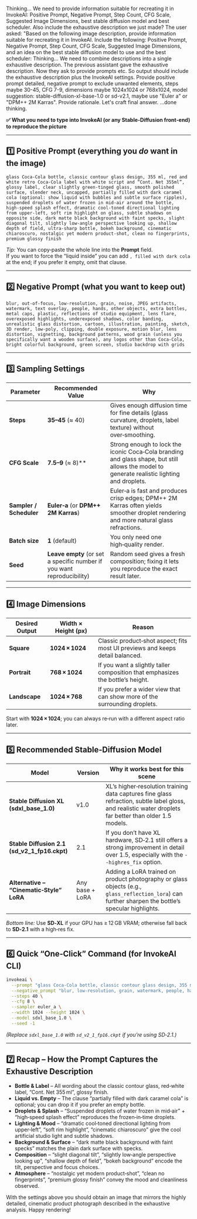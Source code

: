Thinking...
We need to provide information suitable for recreating it in InvokeAI: Positive Prompt, Negative Prompt, Step Count, CFG Scale, Suggested Image Dimensions, best stable diffusion model and best scheduler. Also include the exhaustive description we just made? The user asked: "Based on the following image description, provide information suitable for recreating it in InvokeAI. Include the following: Positive Prompt, Negative Prompt, Step Count, CFG Scale, Suggested Image Dimensions, and an idea on the best stable diffusion model to use and the best scheduler: Thinking... We need to combine descriptions into a single exhaustive description. The previous assistant gave the exhaustive description. Now they ask to provide prompts etc. So output should include the exhaustive description plus the InvokeAI settings. Provide positive prompt detailed, negative prompt to exclude unwanted elements, steps maybe 30-45, CFG 7-9, dimensions maybe 1024x1024 or 768x1024, model suggestion: stable-diffusion-xl-base-1.0 or sd-v2.1, maybe use "Euler a" or "DPM++ 2M Karras". Provide rationale. Let's craft final answer.
...done thinking.

**✅  What you need to type into InvokeAI (or any Stable‑Diffusion front‑end) to reproduce the picture**  

---

## 1️⃣  Positive Prompt (everything you *do* want in the image)  

```
glass Coca‑Cola bottle, classic contour glass design, 355 ml, red and white retro Coca‑Cola label with white script and “Cont. Net 355ml”, glossy label, clear slightly green‑tinged glass, smooth polished surface, slender neck, uncapped, partially filled with dark caramel cola (optional: show liquid with bubbles and subtle surface ripples), suspended droplets of water frozen in mid‑air around the bottle, high‑speed splash effect, dramatic cool‑toned directional lighting from upper‑left, soft rim highlight on glass, subtle shadows on opposite side, dark matte black background with faint specks, slight diagonal tilt, slightly low‑angle perspective looking up, shallow depth of field, ultra‑sharp bottle, bokeh background, cinematic chiaroscuro, nostalgic yet modern product‑shot, clean no fingerprints, premium glossy finish
```

*Tip:* You can copy‑paste the whole line into the **Prompt** field.  
If you want to force the “liquid inside” you can add `, filled with dark cola` at the end; if you prefer it empty, omit that clause.

---

## 2️⃣  Negative Prompt (what you want to keep out)  

```
blur, out‑of‑focus, low‑resolution, grain, noise, JPEG artifacts, watermark, text overlay, people, hands, other objects, extra bottles, metal caps, plastic, reflections of studio equipment, lens flare, overexposed highlights, underexposed shadows, color banding, unrealistic glass distortion, cartoon, illustration, painting, sketch, 3D render, low‑poly, clipping, double exposure, motion blur, lens distortion, vignetting, background patterns, wood grain (unless you specifically want a wooden surface), any logos other than Coca‑Cola, bright colorful background, green screen, studio backdrop with grids
```

---

## 3️⃣  Sampling Settings  

| Parameter | Recommended Value | Why |
|-----------|-------------------|-----|
| **Steps** | **35–45** (≈ 40) | Gives enough diffusion time for fine details (glass curvature, droplets, label texture) without over‑smoothing. |
| **CFG Scale** | **7.5–9** (≈ 8)** | Strong enough to lock the iconic Coca‑Cola branding and glass shape, but still allows the model to generate realistic lighting and droplets. |
| **Sampler / Scheduler** | **Euler‑a** (or **DPM++ 2M Karras**) | Euler‑a is fast and produces crisp edges; DPM++ 2M Karras often yields smoother droplet rendering and more natural glass refractions. |
| **Batch size** | **1** (default) | You only need one high‑quality render. |
| **Seed** | **Leave empty** (or set a specific number if you want reproducibility) | Random seed gives a fresh composition; fixing it lets you reproduce the exact result later. |

---

## 4️⃣  Image Dimensions  

| Desired Output | Width × Height (px) | Reason |
|----------------|--------------------|--------|
| **Square** | **1024 × 1024** | Classic product‑shot aspect; fits most UI previews and keeps detail balanced. |
| **Portrait** | **768 × 1024** | If you want a slightly taller composition that emphasizes the bottle’s height. |
| **Landscape** | **1024 × 768** | If you prefer a wider view that can show more of the surrounding droplets. |

Start with **1024 × 1024**; you can always re‑run with a different aspect ratio later.

---

## 5️⃣  Recommended Stable‑Diffusion Model  

| Model | Version | Why it works best for this scene |
|-------|---------|-----------------------------------|
| **Stable Diffusion XL (sdxl_base_1.0)** | v1.0 | XL’s higher‑resolution training data captures fine glass refraction, subtle label gloss, and realistic water droplets far better than older 1.5 models. |
| **Stable Diffusion 2.1 (sd_v2_1_fp16.ckpt)** | 2.1 | If you don’t have XL hardware, SD‑2.1 still offers a strong improvement in detail over 1.5, especially with the `--highres_fix` option. |
| **Alternative – “Cinematic‑Style” LoRA** | Any base + LoRA | Adding a LoRA trained on product photography or glass objects (e.g., `glass_reflection_lora`) can further sharpen the bottle’s specular highlights. |

*Bottom line:* Use **SD‑XL** if your GPU has ≥ 12 GB VRAM; otherwise fall back to **SD‑2.1** with a high‑res fix.

---

## 6️⃣  Quick “One‑Click” Command (for InvokeAI CLI)  

```bash
invokeai \
  --prompt "glass Coca-Cola bottle, classic contour glass design, 355 ml, red and white retro Coca-Cola label with white script and “Cont. Net 355ml”, glossy label, clear slightly green‑tinged glass, smooth polished surface, slender neck, uncapped, partially filled with dark caramel cola, suspended droplets of water frozen in mid‑air around the bottle, high‑speed splash effect, dramatic cool‑toned directional lighting from upper‑left, soft rim highlight on glass, subtle shadows on opposite side, dark matte black background with faint specks, slight diagonal tilt, slightly low‑angle perspective looking up, shallow depth of field, ultra‑sharp bottle, bokeh background, cinematic chiaroscuro, nostalgic yet modern product‑shot, clean no fingerprints, premium glossy finish" \
  --negative_prompt "blur, low‑resolution, grain, watermark, people, hands, extra bottles, metal caps, plastic, studio equipment reflection, lens flare, overexposed, underexposed, cartoon, illustration, 3D render, low‑poly, clipping, double exposure, motion blur, lens distortion, vignetting, background patterns, wood grain, bright background, green screen, any other logos" \
  --steps 40 \
  --cfg 8 \
  --sampler euler_a \
  --width 1024 --height 1024 \
  --model sdxl_base_1.0 \
  --seed -1
```

*(Replace `sdxl_base_1.0` with `sd_v2_1_fp16.ckpt` if you’re using SD‑2.1.)*

---

## 7️⃣  Recap – How the Prompt Captures the Exhaustive Description  

- **Bottle & Label** – All wording about the classic contour glass, red‑white label, “Cont. Net 355 ml”, glossy finish.  
- **Liquid vs. Empty** – The clause “partially filled with dark caramel cola” is optional; you can drop it if you prefer an empty bottle.  
- **Droplets & Splash** – “Suspended droplets of water frozen in mid‑air” + “high‑speed splash effect” reproduces the frozen‑in‑time droplets.  
- **Lighting & Mood** – “dramatic cool‑toned directional lighting from upper‑left”, “soft rim highlight”, “cinematic chiaroscuro” give the cool artificial studio light and subtle shadows.  
- **Background & Surface** – “dark matte black background with faint specks” matches the plain dark surface with specks.  
- **Composition** – “slight diagonal tilt”, “slightly low‑angle perspective looking up”, “shallow depth of field”, “bokeh background” encode the tilt, perspective and focus choices.  
- **Atmosphere** – “nostalgic yet modern product‑shot”, “clean no fingerprints”, “premium glossy finish” convey the mood and cleanliness observed.  

With the settings above you should obtain an image that mirrors the highly detailed, cinematic product photograph described in the exhaustive analysis. Happy rendering!

